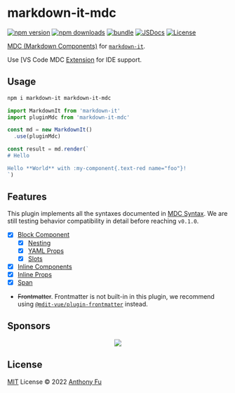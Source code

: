 # markdown-it-mdc

[![npm version][npm-version-src]][npm-version-href]
[![npm downloads][npm-downloads-src]][npm-downloads-href]
[![bundle][bundle-src]][bundle-href]
[![JSDocs][jsdocs-src]][jsdocs-href]
[![License][license-src]][license-href]

[MDC (Markdown Components)](https://content.nuxtjs.org/guide/writing/mdc) for [`markdown-it`](https://github.com/markdown-it/markdown-it).

Use [VS Code MDC [Extension](https://marketplace.visualstudio.com/items?itemName=Nuxt.mdc) for IDE support.

## Usage

```bash
npm i markdown-it markdown-it-mdc
```

```ts
import MarkdownIt from 'markdown-it'
import pluginMdc from 'markdown-it-mdc'

const md = new MarkdownIt()
  .use(pluginMdc)

const result = md.render(`
# Hello

Hello **World** with :my-component{.text-red name="foo"}!
`)
```

## Features

This plugin implements all the syntaxes documented in [MDC Syntax](https://content.nuxtjs.org/guide/writing/mdc). We are still testing behavior compatibility in detail before reaching `v0.1.0`.

- [x] [Block Component](https://content.nuxtjs.org/guide/writing/mdc#block-components)
  - [x] [Nesting](https://content.nuxtjs.org/guide/writing/mdc#nesting)
  - [x] [YAML Props](https://content.nuxtjs.org/guide/writing/mdc#yaml-props)
  - [x] [Slots](https://content.nuxtjs.org/guide/writing/mdc#slots)
- [x] [Inline Components](https://content.nuxtjs.org/guide/writing/mdc#inline-components)
- [x] [Inline Props](https://content.nuxtjs.org/guide/writing/mdc#props)
- [x] [Span](https://content.nuxtjs.org/guide/writing/mdc#span-text)
- ~~Frontmatter~~. Frontmatter is not built-in in this plugin, we recommend using [`@mdit-vue/plugin-frontmatter`](https://github.com/mdit-vue/mdit-vue/tree/main/packages/plugin-frontmatter) instead.

## Sponsors

<p align="center">
  <a href="https://cdn.jsdelivr.net/gh/antfu/static/sponsors.svg">
    <img src='https://cdn.jsdelivr.net/gh/antfu/static/sponsors.svg'/>
  </a>
</p>

## License

[MIT](./LICENSE) License © 2022 [Anthony Fu](https://github.com/antfu)

<!-- Badges -->

[npm-version-src]: https://img.shields.io/npm/v/markdown-it-mdc?style=flat&colorA=080f12&colorB=1fa669
[npm-version-href]: https://npmjs.com/package/markdown-it-mdc
[npm-downloads-src]: https://img.shields.io/npm/dm/markdown-it-mdc?style=flat&colorA=080f12&colorB=1fa669
[npm-downloads-href]: https://npmjs.com/package/markdown-it-mdc
[bundle-src]: https://img.shields.io/bundlephobia/minzip/markdown-it-mdc?style=flat&colorA=080f12&colorB=1fa669&label=minzip
[bundle-href]: https://bundlephobia.com/result?p=markdown-it-mdc
[license-src]: https://img.shields.io/github/license/antfu/markdown-it-mdc.svg?style=flat&colorA=080f12&colorB=1fa669
[license-href]: https://github.com/antfu/markdown-it-mdc/blob/main/LICENSE
[jsdocs-src]: https://img.shields.io/badge/jsdocs-reference-080f12?style=flat&colorA=080f12&colorB=1fa669
[jsdocs-href]: https://www.jsdocs.io/package/markdown-it-mdc
